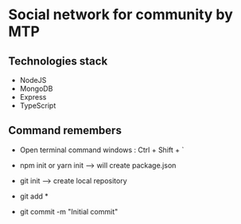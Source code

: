 # Social network for community by MTP

## Technologies stack

- NodeJS
- MongoDB
- Express
- TypeScript

## Command remembers

- Open terminal command windows : Ctrl + Shift + `
- npm init or yarn init --> will create package.json

- git init --> create local repository
- git add \*
- git commit -m "Initial commit"
